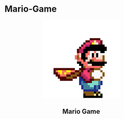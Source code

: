 # Mario-Game

<p align="center">
  <img src="src/imagens/mario.gif">
</p>
<h2 align="center">
  Mario Game
</h2>
